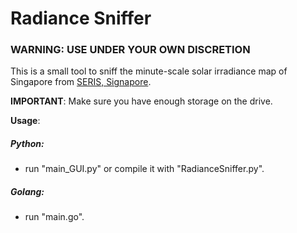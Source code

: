 # Radiance Sniffer

###  WARNING: USE UNDER YOUR OWN DISCRETION

This is a small tool to sniff the minute-scale solar irradiance map of Singapore from [SERIS, Signapore](http://www.seris.nus.edu.sg). 

**IMPORTANT**: Make sure you have enough storage on the drive. 

**Usage**:

##### Python:

- run "main_GUI.py" or compile it with "RadianceSniffer.py". 
##### Golang:
- run "main.go".
